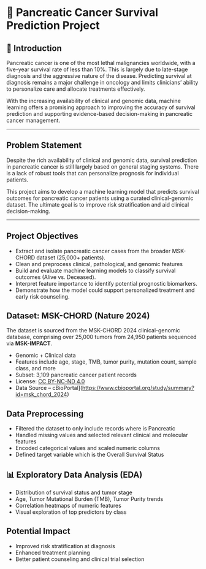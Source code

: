 # 🧬 Pancreatic Cancer Survival Prediction Project

## 📖 Introduction

Pancreatic cancer is one of the most lethal malignancies worldwide, with a five-year survival rate of less than 10%. This is largely due to late-stage diagnosis and the aggressive nature of the disease. Predicting survival at diagnosis remains a major challenge in oncology and limits clinicians’ ability to personalize care and allocate treatments effectively.

With the increasing availability of clinical and genomic data, machine learning offers a promising approach to improving the accuracy of survival prediction and supporting evidence-based decision-making in pancreatic cancer management.

---

## Problem Statement

Despite the rich availability of clinical and genomic data, survival prediction in pancreatic cancer is still largely based on general staging systems. There is a lack of robust tools that can personalize prognosis for individual patients.

This project aims to develop a machine learning model that predicts survival outcomes for pancreatic cancer patients using a curated clinical-genomic dataset. The ultimate goal is to improve risk stratification and aid clinical decision-making.

---

## Project Objectives

- Extract and isolate pancreatic cancer cases from the broader MSK-CHORD dataset (25,000+ patients).
- Clean and preprocess clinical, pathological, and genomic features 
- Build and evaluate machine learning models to classify survival outcomes (Alive vs. Deceased).
- Interpret feature importance to identify potential prognostic biomarkers.
- Demonstrate how the model could support personalized treatment and early risk counseling.


## Dataset: MSK-CHORD (Nature 2024)

The dataset is sourced from the MSK-CHORD 2024 clinical-genomic database, comprising over 25,000 tumors from 24,950 patients sequenced via **MSK-IMPACT**.

- Genomic + Clinical data
- Features include age, stage, TMB, tumor purity, mutation count, sample class, and more
- Subset: 3,109 pancreatic cancer patient records
- License: [CC BY-NC-ND 4.0](https://creativecommons.org/licenses/by-nc-nd/4.0/)
- Data Source – cBioPortal](https://www.cbioportal.org/study/summary?id=msk_chord_2024)


## Data Preprocessing

- Filtered the dataset to only include records where is Pancreatic
- Handled missing values and selected relevant clinical and molecular features
- Encoded categorical values and scaled numeric columns
- Defined target variable which is the Overall Survival Status

## 📊 Exploratory Data Analysis (EDA)

- Distribution of survival status and tumor stage
- Age, Tumor Mutational Burden (TMB), Tumor Purity trends
- Correlation heatmaps of numeric features
- Visual exploration of top predictors by class

## Potential Impact

- Improved risk stratification at diagnosis
- Enhanced treatment planning
- Better patient counseling and clinical trial selection




